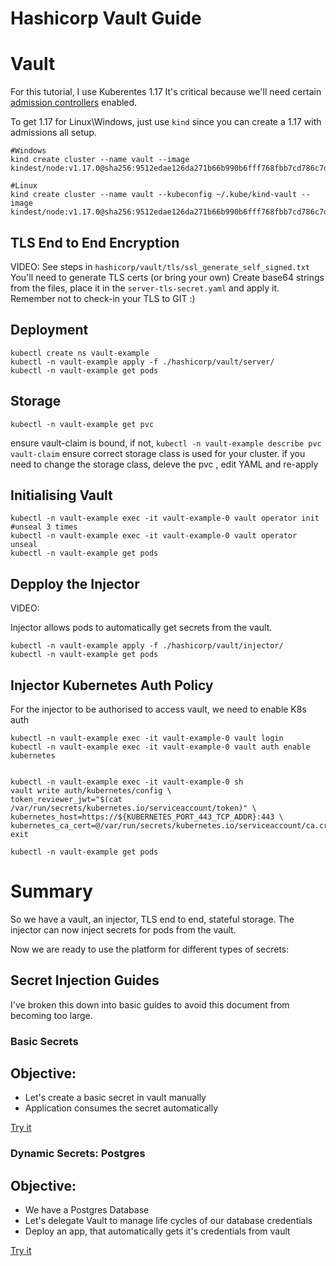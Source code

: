 # Hashicorp Vault Guide

# Vault

For this tutorial, I use Kuberentes 1.17
It's critical because we'll need certain [admission controllers](https://kubernetes.io/docs/reference/access-authn-authz/extensible-admission-controllers/) enabled.

To get 1.17 for Linux\Windows, just use `kind` since you can create a 1.17 with admissions all setup.

```
#Windows
kind create cluster --name vault --image kindest/node:v1.17.0@sha256:9512edae126da271b66b990b6fff768fbb7cd786c7d39e86bdf55906352fdf62

#Linux
kind create cluster --name vault --kubeconfig ~/.kube/kind-vault --image kindest/node:v1.17.0@sha256:9512edae126da271b66b990b6fff768fbb7cd786c7d39e86bdf55906352fdf62
```

## TLS End to End Encryption

VIDEO: <Coming-Soon>
See steps in `hashicorp/vault/tls/ssl_generate_self_signed.txt`
You'll need to generate TLS certs (or bring your own)
Create base64 strings from the files, place it in the `server-tls-secret.yaml` and apply it.
Remember not to check-in your TLS to GIT :)

## Deployment

```
kubectl create ns vault-example
kubectl -n vault-example apply -f ./hashicorp/vault/server/
kubectl -n vault-example get pods
```

## Storage

```
kubectl -n vault-example get pvc
```
ensure vault-claim is bound, if not, `kubectl -n vault-example describe pvc vault-claim`
ensure correct storage class is used for your cluster.
if you need to change the storage class, deleve the pvc , edit YAML and re-apply

## Initialising Vault

```
kubectl -n vault-example exec -it vault-example-0 vault operator init
#unseal 3 times
kubectl -n vault-example exec -it vault-example-0 vault operator unseal
kubectl -n vault-example get pods
```

## Depploy the Injector

VIDEO: <Coming-Soon>

Injector allows pods to automatically get secrets from the vault.

```
kubectl -n vault-example apply -f ./hashicorp/vault/injector/
kubectl -n vault-example get pods
```

## Injector Kubernetes Auth Policy

For the injector to be authorised to access vault, we need to enable K8s auth

```
kubectl -n vault-example exec -it vault-example-0 vault login
kubectl -n vault-example exec -it vault-example-0 vault auth enable kubernetes


kubectl -n vault-example exec -it vault-example-0 sh
vault write auth/kubernetes/config \
token_reviewer_jwt="$(cat /var/run/secrets/kubernetes.io/serviceaccount/token)" \
kubernetes_host=https://${KUBERNETES_PORT_443_TCP_ADDR}:443 \
kubernetes_ca_cert=@/var/run/secrets/kubernetes.io/serviceaccount/ca.crt
exit

kubectl -n vault-example get pods

```

# Summary

So we have a vault, an injector, TLS end to end, stateful storage.
The injector can now inject secrets for pods from the vault.

Now we are ready to use the platform for different types of secrets:

## Secret Injection Guides

I've broken this down into basic guides to avoid this document from becoming too large.

### Basic Secrets

Objective:
---------- 
* Let's create a basic secret in vault manually
* Application consumes the secret automatically

[Try it](./example-apps/basic-secret/readme.md)

### Dynamic Secrets: Postgres

Objective:
---------- 
* We have a Postgres Database
* Let's delegate Vault to manage life cycles of our database credentials
* Deploy an app, that automatically gets it's credentials from vault

[Try it](./example-apps/basic-secret/readme.md)




